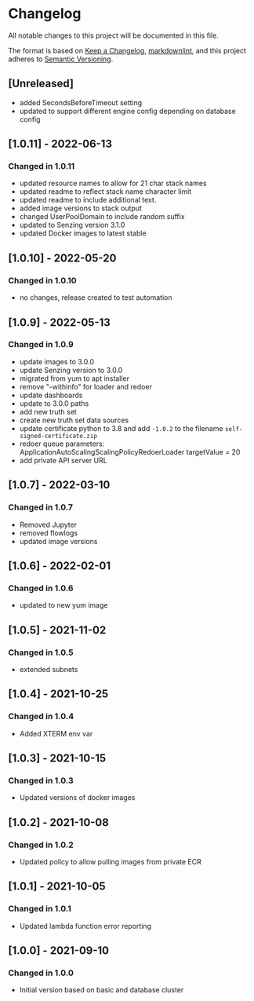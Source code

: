 # Changelog

All notable changes to this project will be documented in this file.

The format is based on [Keep a Changelog](https://keepachangelog.com/en/1.0.0/),
[markdownlint](https://dlaa.me/markdownlint/),
and this project adheres to [Semantic Versioning](https://semver.org/spec/v2.0.0.html).

## [Unreleased]

- added SecondsBeforeTimeout setting
- updated to support different engine config depending on database config

## [1.0.11] - 2022-06-13

### Changed in 1.0.11

- updated resource names to allow for 21 char stack names
- updated readme to reflect stack name character limit
- updated readme to include additional text.
- added image versions to stack output
- changed UserPoolDomain to include random suffix
- updated to Senzing version 3.1.0
- updated Docker images to latest stable

## [1.0.10] - 2022-05-20

### Changed in 1.0.10

- no changes, release created to test automation

## [1.0.9] - 2022-05-13

### Changed in 1.0.9

- update images to 3.0.0
- update Senzing version to 3.0.0
- migrated from yum to apt installer
- remove "-withinfo" for loader and redoer
- update dashboards
- update to 3.0.0 paths
- add new truth set
- create new truth set data sources
- update certificate python to 3.8 and add `-1.0.2` to the filename `self-signed-certificate.zip`
- redoer queue parameters: ApplicationAutoScalingScalingPolicyRedoerLoader targetValue = 20
- add private API server URL
## [1.0.7] - 2022-03-10

### Changed in 1.0.7

- Removed Jupyter
- removed flowlogs
- updated image versions

## [1.0.6] - 2022-02-01

### Changed in 1.0.6

- updated to new yum image

## [1.0.5] - 2021-11-02

### Changed in 1.0.5

- extended subnets

## [1.0.4] - 2021-10-25

### Changed in 1.0.4

- Added XTERM env var

## [1.0.3] - 2021-10-15

### Changed in 1.0.3

- Updated versions of docker images

## [1.0.2] - 2021-10-08

### Changed in 1.0.2

- Updated policy to allow pulling images from private ECR

## [1.0.1] - 2021-10-05

### Changed in 1.0.1

- Updated lambda function error reporting


## [1.0.0] - 2021-09-10

### Changed in 1.0.0

- Initial version based on basic and database cluster
